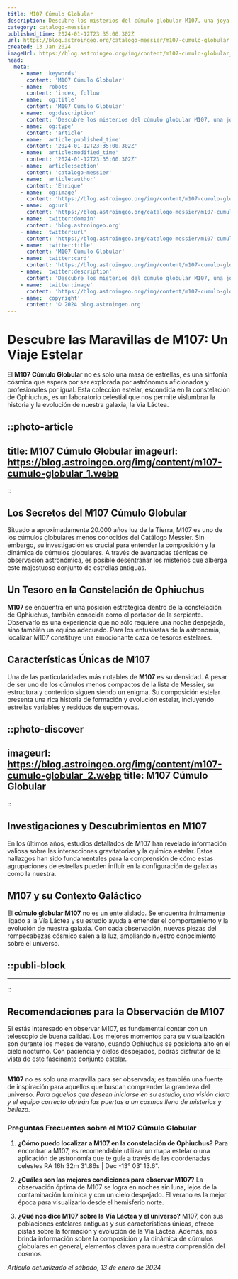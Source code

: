 ```yaml
---
title: M107 Cúmulo Globular
description: Descubre los misterios del cúmulo globular M107, una joya cósmica de estrellas antiguas que te dejará maravillado. Explora el universo.
category: catalogo-messier
published_time: 2024-01-12T23:35:00.302Z
url: https://blog.astroingeo.org/catalogo-messier/m107-cumulo-globular
created: 13 Jan 2024
imageUrl: https://blog.astroingeo.org/img/content/m107-cumulo-globular_1.webp
head:
  meta:
    - name: 'keywords'
      content: 'M107 Cúmulo Globular'
    - name: 'robots'
      content: 'index, follow'
    - name: 'og:title'
      content: 'M107 Cúmulo Globular'
    - name: 'og:description'
      content: 'Descubre los misterios del cúmulo globular M107, una joya cósmica de estrellas antiguas que te dejará maravillado. Explora el universo.'
    - name: 'og:type'
      content: 'article'
    - name: 'article:published_time'
      content: '2024-01-12T23:35:00.302Z'
    - name: 'article:modified_time'
      content: '2024-01-12T23:35:00.302Z'
    - name: 'article:section'
      content: 'catalogo-messier'
    - name: 'article:author'
      content: 'Enrique'
    - name: 'og:image'
      content: 'https://blog.astroingeo.org/img/content/m107-cumulo-globular_1.webp'
    - name: 'og:url'
      content: 'https://blog.astroingeo.org/catalogo-messier/m107-cumulo-globular'
    - name: 'twitter:domain'
      content: 'blog.astroingeo.org'
    - name: 'twitter:url'
      content: 'https://blog.astroingeo.org/catalogo-messier/m107-cumulo-globular'
    - name: 'twitter:title'
      content: 'M107 Cúmulo Globular'
    - name: 'twitter:card'
      content: 'https://blog.astroingeo.org/img/content/m107-cumulo-globular_1.webp'
    - name: 'twitter:description'
      content: 'Descubre los misterios del cúmulo globular M107, una joya cósmica de estrellas antiguas que te dejará maravillado. Explora el universo.'
    - name: 'twitter:image'
      content: 'https://blog.astroingeo.org/img/content/m107-cumulo-globular_1.webp'
    - name: 'copyright'
      content: '© 2024 blog.astroingeo.org'
---
```

# Descubre las Maravillas de M107: Un Viaje Estelar

El **M107 Cúmulo Globular** no es solo una masa de estrellas, es una sinfonía cósmica que espera por ser explorada por astrónomos aficionados y profesionales por igual. Esta colección estelar, escondida en la constelación de Ophiuchus, es un laboratorio celestial que nos permite vislumbrar la historia y la evolución de nuestra galaxia, la Vía Láctea.


::photo-article
---
title: M107 Cúmulo Globular
imageurl: https://blog.astroingeo.org/img/content/m107-cumulo-globular_1.webp
---
::


## Los Secretos del **M107 Cúmulo Globular**

Situado a aproximadamente 20.000 años luz de la Tierra, M107 es uno de los cúmulos globulares menos conocidos del Catálogo Messier. Sin embargo, su investigación es crucial para entender la composición y la dinámica de cúmulos globulares. A través de avanzadas técnicas de observación astronómica, es posible desentrañar los misterios que alberga este majestuoso conjunto de estrellas antiguas.

## Un Tesoro en la Constelación de Ophiuchus

**M107** se encuentra en una posición estratégica dentro de la constelación de Ophiuchus, también conocida como el portador de la serpiente. Observarlo es una experiencia que no sólo requiere una noche despejada, sino también un equipo adecuado. Para los entusiastas de la astronomía, localizar M107 constituye una emocionante caza de tesoros estelares.

## Características Únicas de M107

Una de las particularidades más notables de **M107** es su densidad. A pesar de ser uno de los cúmulos menos compactos de la lista de Messier, su estructura y contenido siguen siendo un enigma. Su composición estelar presenta una rica historia de formación y evolución estelar, incluyendo estrellas variables y residuos de supernovas.


::photo-discover
---
imageurl: https://blog.astroingeo.org/img/content/m107-cumulo-globular_2.webp
title: M107 Cúmulo Globular
---
::


## Investigaciones y Descubrimientos en M107

En los últimos años, estudios detallados de M107 han revelado información valiosa sobre las interacciones gravitatorias y la química estelar. Estos hallazgos han sido fundamentales para la comprensión de cómo estas agrupaciones de estrellas pueden influir en la configuración de galaxias como la nuestra.

## **M107** y su Contexto Galáctico

El **cúmulo globular M107** no es un ente aislado. Se encuentra íntimamente ligado a la Vía Láctea y su estudio ayuda a entender el comportamiento y la evolución de nuestra galaxia. Con cada observación, nuevas piezas del rompecabezas cósmico salen a la luz, ampliando nuestro conocimiento sobre el universo.


  ::publi-block
  ---
  ---
  ::
  
  
## Recomendaciones para la Observación de M107

Si estás interesado en observar M107, es fundamental contar con un telescopio de buena calidad. Los mejores momentos para su visualización son durante los meses de verano, cuando Ophiuchus se posiciona alto en el cielo nocturno. Con paciencia y cielos despejados, podrás disfrutar de la vista de este fascinante conjunto estelar.

---

**M107** no es solo una maravilla para ser observada; es también una fuente de inspiración para aquellos que buscan comprender la grandeza del universo. *Para aquellos que deseen iniciarse en su estudio, una visión clara y el equipo correcto abrirán las puertas a un cosmos lleno de misterios y belleza.*

### Preguntas Frecuentes sobre el **M107 Cúmulo Globular**

1. **¿Cómo puedo localizar a M107 en la constelación de Ophiuchus?**
   Para encontrar a M107, es recomendable utilizar un mapa estelar o una aplicación de astronomía que te guíe a través de las coordenadas celestes RA 16h 32m 31.86s | Dec -13° 03' 13.6".

2. **¿Cuáles son las mejores condiciones para observar M107?**
   La observación óptima de M107 se logra en noches sin luna, lejos de la contaminación lumínica y con un cielo despejado. El verano es la mejor época para visualizarlo desde el hemisferio norte.

3. **¿Qué nos dice M107 sobre la Vía Láctea y el universo?**
   M107, con sus poblaciones estelares antiguas y sus características únicas, ofrece pistas sobre la formación y evolución de la Vía Láctea. Además, nos brinda información sobre la composición y la dinámica de cúmulos globulares en general, elementos claves para nuestra comprensión del cosmos.

_Artículo actualizado el sábado, 13 de enero de 2024_